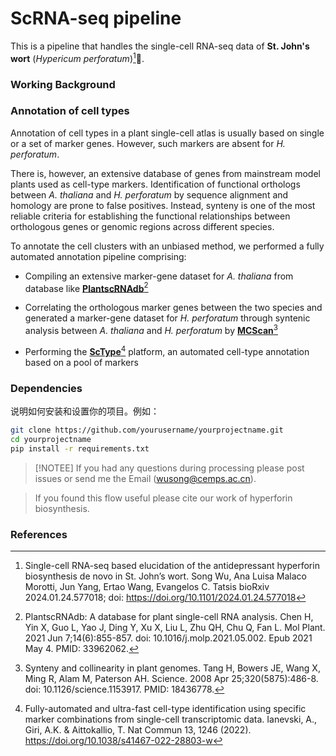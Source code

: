 # **ScRNA-seq pipeline**

This is a pipeline that handles the single-cell RNA-seq data of **St. John's wort** (*Hypericum perforatum*)[^1]🌿. 

### Working Background

### Annotation of cell types
Annotation of cell types in a plant single-cell atlas is usually based on single or a set of marker genes. However, such markers are absent for *H. perforatum*. 

There is, however, an extensive database of genes from mainstream model plants used as cell-type markers. Identification of functional orthologs between *A. thaliana* and *H. perforatum* by sequence alignment and homology are prone to false positives. Instead, synteny is one of the most reliable criteria for establishing the functional relationships between orthologous genes or genomic regions across different species.

To annotate the cell clusters with an unbiased method, we performed a fully automated annotation pipeline comprising: 
- Compiling an extensive marker-gene dataset for *A. thaliana* from database like **[PlantscRNAdb](http://ibi.zju.edu.cn/plantscrnadb/index.php)**[^2]
* Correlating the orthologous marker genes between the two species and generated a marker-gene dataset for *H. perforatum* through syntenic analysis between *A. thaliana* and *H. perforatum* by **[MCScan](https://github.com/tanghaibao/jcvi/wiki/MCscan-(Python-version))**[^3]
+ Performing the **[ScType](https://github.com/IanevskiAleksandr/sc-type)**[^4] platform, an automated cell-type annotation based on a pool of markers

### Dependencies

说明如何安装和设置你的项目。例如：

```bash
git clone https://github.com/yourusername/yourprojectname.git
cd yourprojectname
pip install -r requirements.txt
```

> [!NOTEE]
> If you had any questions during processing please post issues or send me the Email (wusong@cemps.ac.cn).

> If you found this flow useful please cite our work of hyperforin biosynthesis.

### References
[^1]: Single-cell RNA-seq based elucidation of the antidepressant hyperforin biosynthesis de novo in St. John’s wort. Song Wu, Ana Luisa Malaco Morotti, Jun Yang, Ertao Wang, Evangelos C. Tatsis bioRxiv 2024.01.24.577018; doi: https://doi.org/10.1101/2024.01.24.577018
[^2]: PlantscRNAdb: A database for plant single-cell RNA analysis. Chen H, Yin X, Guo L, Yao J, Ding Y, Xu X, Liu L, Zhu QH, Chu Q, Fan L. Mol Plant. 2021 Jun 7;14(6):855-857. doi: 10.1016/j.molp.2021.05.002. Epub 2021 May 4. PMID: 33962062.
[^3]: Synteny and collinearity in plant genomes. Tang H, Bowers JE, Wang X, Ming R, Alam M, Paterson AH. Science. 2008 Apr 25;320(5875):486-8. doi: 10.1126/science.1153917. PMID: 18436778.
[^4]: Fully-automated and ultra-fast cell-type identification using specific marker combinations from single-cell transcriptomic data. Ianevski, A., Giri, A.K. & Aittokallio, T. Nat Commun 13, 1246 (2022). https://doi.org/10.1038/s41467-022-28803-w

